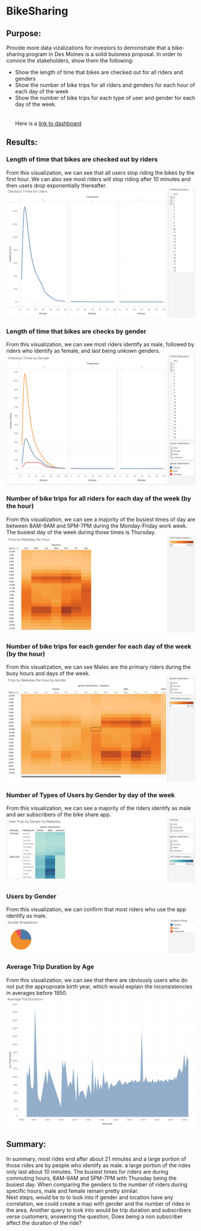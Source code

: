 # BikeSharing

## Purpose: 
Provide more data vizalizations for investors to demonstrate that a bike-sharing program in Des Moines is a solid buisness proposal. In order to convice the stakeholders, show them the following:
- Show the length of time that bikes are checked out for all riders and genders
- Show the number of bike trips for all riders and genders for each hour of each day of the week
- Show the number of bike trips for each type of user and gender for each day of the week.</br></br></br>
Here is a [link to dashboard](https://public.tableau.com/app/profile/kathryn.alicia.bottenberg/viz/Module15Challengestory/Module15ChallengeStory?publish=yes)
## Results:
### Length of time that bikes are checked out by riders
From this visualization, we can see that all users stop riding the bikes by the first hour. We can also see most riders will stop riding after 10 minutes and then users drop exponentially thereafter.
![Image](Checkout_times_for_Users.png)
### Length of time that bikes are checks by gender
From this visualization, we can see most riders identify as male, followed by riders who identify as female, and last being unkown genders.
![Image](Checkout_times_by_gender.png)
### Number of bike trips for all riders for each day of the week (by the hour)
From this visualization, we can see a majority of the busiest times of day are between 8AM-9AM and 5PM-7PM during the Monday-Friday work week. The busiest day of the week during those times is Thursday.
![Image](Trips_by_weekday_each_hour.png)
### Number of bike trips for each gender for each day of the week (by the hour)
From this visualization, we can see Males are the primary riders during the busy hours and days of the week.
![Image](Trips_by_weekday_each_hour_by_gendeer.png)
### Number of Types of Users by Gender by day of the week
From this visualization, we can see a majority of the riders identify as male and aer subscribers of the bike share app.
![Image](User_trips_by_gender_by_weekday.png)
### Users by Gender
From this visualization, we can confirm that most riders who use the app identify as male.
![Image](users_by_gender_pie.png)
### Average Trip Duration by Age
From this visualization, we can see that there are obviously users who do not put the approproate birth year, which would explain the inconsistencies in averages before 1950. 
![Image](tripduration_by_age.png)
## Summary:
In summary, most rides end after about 21 minutes and a large portion of those rides are by people who identify as male. a large portion of the rides only last about 10 minutes. The busiest times for riders are during commuting hours, 8AM-9AM and 5PM-7PM with Thursday being the busiest day. When comparing the genders to the number of riders during specific hours, male and female remain pretty similar.</br>
Next steps, would be to to look into if gender and location have any correlation, we could create a map with gender and the number of rides in the area. Another query to look into would be trip duration and subscribers verse customers, answering the question, Does being a non subscriber affect the duration of the ride?
